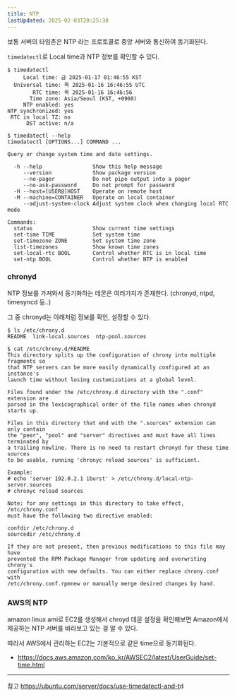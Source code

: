 ```yaml
---
title: NTP
lastUpdated: 2025-02-03T20:25:38
---
```

보통 서버의 타임존은 NTP 라는 프로토콜로 중앙 서버와 통신하여 동기화된다.

`timedatectl`로 Local time과 NTP 정보를 확인할 수 있다.

```
$ timedatectl
     Local time: 금 2025-01-17 01:46:55 KST
  Universal time: 목 2025-01-16 16:46:55 UTC
        RTC time: 목 2025-01-16 16:46:56
       Time zone: Asia/Seoul (KST, +0900)
     NTP enabled: yes
NTP synchronized: yes
 RTC in local TZ: no
      DST active: n/a

$ timedatectl --help
timedatectl [OPTIONS...] COMMAND ...

Query or change system time and date settings.

  -h --help                Show this help message
     --version             Show package version
     --no-pager            Do not pipe output into a pager
     --no-ask-password     Do not prompt for password
  -H --host=[USER@]HOST    Operate on remote host
  -M --machine=CONTAINER   Operate on local container
     --adjust-system-clock Adjust system clock when changing local RTC mode

Commands:
  status                   Show current time settings
  set-time TIME            Set system time
  set-timezone ZONE        Set system time zone
  list-timezones           Show known time zones
  set-local-rtc BOOL       Control whether RTC is in local time
  set-ntp BOOL             Control whether NTP is enabled
```

### chronyd

NTP 정보를 가져와서 동기화하는 데몬은 여러가지가 존재한다. (chronyd, ntpd, timesyncd 등..)

그 중 chronyd는 아래처럼 정보를 확인, 설정할 수 있다.

```
$ ls /etc/chrony.d
README  link-local.sources  ntp-pool.sources

$ cat /etc/chrony.d/README
This directory splits up the configuration of chrony into multiple fragments so
that NTP servers can be more easily dynamically configured at an instance's
launch time without losing customizations at a global level.

Files found under the /etc/chrony.d directory with the ".conf" extension are
parsed in the lexicographical order of the file names when chronyd starts up.

Files in this directory that end with the ".sources" extension can only contain
the "peer", "pool" and "server" directives and must have all lines terminated by
a trailing newline. There is no need to restart chronyd for these time sources
to be usable, running 'chronyc reload sources' is sufficient.

Example:
# echo 'server 192.0.2.1 iburst' > /etc/chrony.d/local-ntp-server.sources
# chronyc reload sources

Note: for any settings in this directory to take effect, /etc/chrony.conf
must have the following two directive enabled:

confdir /etc/chrony.d
sourcedir /etc/chrony.d

If they are not present, then previous modifications to this file may have
prevented the RPM Package Manager from updating and overwriting chrony's
configuration with new defaults. You can either replace chrony.conf with
/etc/chrony.conf.rpmnew or manually merge desired changes by hand.
```

### AWS의 NTP

amazon linux ami로 EC2를 생성해서 chroyd 데몬 설정을 확인해보면 Amazon에서 제공하는 NTP 서버를 바라보고 있는 걸 알 수 있다.

따라서 AWS에서 관리하는 EC2는 기본적으로 같은 time으로 동기화된다.

- <https://docs.aws.amazon.com/ko_kr/AWSEC2/latest/UserGuide/set-time.html>

---
참고
<https://ubuntu.com/server/docs/use-timedatectl-and-t>d
